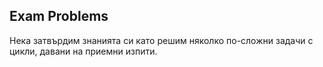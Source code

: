 ## Exam Problems

Нека затвърдим знанията си като решим няколко по-сложни задачи с цикли, давани на приемни изпити.

